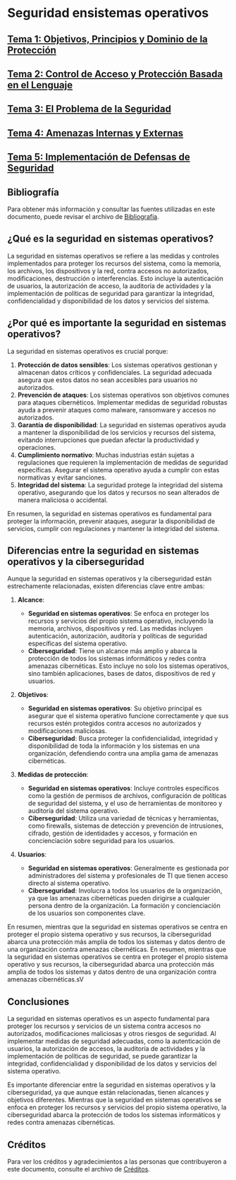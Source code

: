 # Seguridad ensistemas operativos

## [Tema 1: Objetivos, Principios y Dominio de la Protección](./1_Objetivos_y_Principios/Tema1.md)
## [Tema 2: Control de Acceso y Protección Basada en el Lenguaje](./2_Control_de_acceso_y_Proteccion/Tema2.md)
## [Tema 3: El Problema de la Seguridad](./3_Problema_de_la_Seguridad/Tema3.md)
## [Tema 4: Amenazas Internas y Externas](./4_Amenazas/Tema4.md)
## [Tema 5: Implementación de Defensas de Seguridad](./5_Implementacion/Tema5.md)

## Bibliografía

Para obtener más información y consultar las fuentes utilizadas en este documento, puede revisar el archivo de [Bibliografía](./Bibliografia.md).

## ¿Qué es la seguridad en sistemas operativos?

La seguridad en sistemas operativos se refiere a las medidas y controles implementados para proteger los recursos del sistema, como la memoria, los archivos, los dispositivos y la red, contra accesos no autorizados, modificaciones, destrucción o interferencias. Esto incluye la autenticación de usuarios, la autorización de acceso, la auditoría de actividades y la implementación de políticas de seguridad para garantizar la integridad, confidencialidad y disponibilidad de los datos y servicios del sistema.

## ¿Por qué es importante la seguridad en sistemas operativos?

La seguridad en sistemas operativos es crucial porque:

1. **Protección de datos sensibles**: Los sistemas operativos gestionan y almacenan datos críticos y confidenciales. La seguridad adecuada asegura que estos datos no sean accesibles para usuarios no autorizados.
2. **Prevención de ataques**: Los sistemas operativos son objetivos comunes para ataques cibernéticos. Implementar medidas de seguridad robustas ayuda a prevenir ataques como malware, ransomware y accesos no autorizados.
3. **Garantía de disponibilidad**: La seguridad en sistemas operativos ayuda a mantener la disponibilidad de los servicios y recursos del sistema, evitando interrupciones que puedan afectar la productividad y operaciones.
4. **Cumplimiento normativo**: Muchas industrias están sujetas a regulaciones que requieren la implementación de medidas de seguridad específicas. Asegurar el sistema operativo ayuda a cumplir con estas normativas y evitar sanciones.
5. **Integridad del sistema**: La seguridad protege la integridad del sistema operativo, asegurando que los datos y recursos no sean alterados de manera maliciosa o accidental.

En resumen, la seguridad en sistemas operativos es fundamental para proteger la información, prevenir ataques, asegurar la disponibilidad de servicios, cumplir con regulaciones y mantener la integridad del sistema.

## Diferencias entre la seguridad en sistemas operativos y la ciberseguridad

Aunque la seguridad en sistemas operativos y la ciberseguridad están estrechamente relacionadas, existen diferencias clave entre ambas:

1. **Alcance**:
    - **Seguridad en sistemas operativos**: Se enfoca en proteger los recursos y servicios del propio sistema operativo, incluyendo la memoria, archivos, dispositivos y red. Las medidas incluyen autenticación, autorización, auditoría y políticas de seguridad específicas del sistema operativo.
    - **Ciberseguridad**: Tiene un alcance más amplio y abarca la protección de todos los sistemas informáticos y redes contra amenazas cibernéticas. Esto incluye no solo los sistemas operativos, sino también aplicaciones, bases de datos, dispositivos de red y usuarios.

2. **Objetivos**:
    - **Seguridad en sistemas operativos**: Su objetivo principal es asegurar que el sistema operativo funcione correctamente y que sus recursos estén protegidos contra accesos no autorizados y modificaciones maliciosas.
    - **Ciberseguridad**: Busca proteger la confidencialidad, integridad y disponibilidad de toda la información y los sistemas en una organización, defendiendo contra una amplia gama de amenazas cibernéticas.

3. **Medidas de protección**:
    - **Seguridad en sistemas operativos**: Incluye controles específicos como la gestión de permisos de archivos, configuración de políticas de seguridad del sistema, y el uso de herramientas de monitoreo y auditoría del sistema operativo.
    - **Ciberseguridad**: Utiliza una variedad de técnicas y herramientas, como firewalls, sistemas de detección y prevención de intrusiones, cifrado, gestión de identidades y accesos, y formación en concienciación sobre seguridad para los usuarios.

4. **Usuarios**:
    - **Seguridad en sistemas operativos**: Generalmente es gestionada por administradores del sistema y profesionales de TI que tienen acceso directo al sistema operativo.
    - **Ciberseguridad**: Involucra a todos los usuarios de la organización, ya que las amenazas cibernéticas pueden dirigirse a cualquier persona dentro de la organización. La formación y concienciación de los usuarios son componentes clave.

En resumen, mientras que la seguridad en sistemas operativos se centra en proteger el propio sistema operativo y sus recursos, la ciberseguridad abarca una protección más amplia de todos los sistemas y datos dentro de una organización contra amenazas cibernéticas.
En resumen, mientras que la seguridad en sistemas operativos se centra en proteger el propio sistema operativo y sus recursos, la ciberseguridad abarca una protección más amplia de todos los sistemas y datos dentro de una organización contra amenazas cibernéticas.sV

## Conclusiones

La seguridad en sistemas operativos es un aspecto fundamental para proteger los recursos y servicios de un sistema contra accesos no autorizados, modificaciones maliciosas y otros riesgos de seguridad. Al implementar medidas de seguridad adecuadas, como la autenticación de usuarios, la autorización de accesos, la auditoría de actividades y la implementación de políticas de seguridad, se puede garantizar la integridad, confidencialidad y disponibilidad de los datos y servicios del sistema operativo.

Es importante diferenciar entre la seguridad en sistemas operativos y la ciberseguridad, ya que aunque están relacionadas, tienen alcances y objetivos diferentes. Mientras que la seguridad en sistemas operativos se enfoca en proteger los recursos y servicios del propio sistema operativo, la ciberseguridad abarca la protección de todos los sistemas informáticos y redes contra amenazas cibernéticas.

## Créditos

Para ver los créditos y agradecimientos a las personas que contribuyeron a este documento, consulte el archivo de [Créditos](./CREDITS).